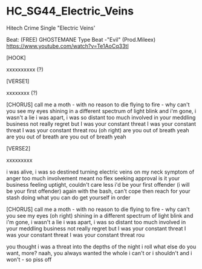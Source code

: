 # HC_SG44_Electric_Veins
Hitech Crime Single "Electric Veins'

Beat: (FREE) GHOSTEMANE Type Beat -"Evil" (Prod.Mileex) https://www.youtube.com/watch?v=Te1AoCq33tI

[HOOK]

xxxxxxxxxx (?)

[VERSE1]

xxxxxxxx (?)

[CHORUS]
call me a moth - with no reason to die
flying to fire - why can't you see my eyes 
shining in a different spectrum of light
blink and i'm gone, i wasn't a lie
i was apart, i was so distant
too much involved in your meddling business
not really regret but I was your constant threat
I was your constant threat
I was your constant threat rou
(oh right)
are you out of breath yeah
are you out of breath
are you out of breath yeah


[VERSE2]

xxxxxxxxx

i was alive, i was so destined
turning electric 
veins on my neck symptom of anger
too much involvement meant no flex 
seeking approval is it your business
feeling uptight, couldn't care less 
i'd be your first offender (i will be your first offender)
again with the bash, can't cope 
then reach for your stash
doing what you can do get yourself in order





[CHORUS]
call me a moth - with no reason to die
flying to fire - why can't you see my eyes (oh right)
shining in a different spectrum of light
blink and i'm gone, i wasn't a lie
i was apart, i was so distant
too much involved in your meddling business
not really regret but I was your constant threat
I was your constant threat
I was your constant threat rou







you thought i was a threat
into the depths of the night i roll
what else do you want, more?
naah, you always wanted the whole
i can't or i shouldn't and i won't - so piss off
